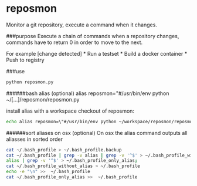 # reposmon
Monitor a git repository, execute a command when it changes.

###purpose
Execute a chain of commands when a repository changes, commands have to return 0 in order to move to the next.

For example
[change detected]
    * Run a testset
    * Build a docker container
    * Push to registry
    

###use
   
```bash
python reposmon.py 
```

######bash alias (optional)
alias reposmon="#/usr/bin/env python ~/[...]/reposmon/reposmon.py

install alias with a workspace checkout of reposmon:

```bash
echo alias reposmon=\"#/usr/bin/env python ~/workspace/reposmon/reposmon.py\" >> ~/.bash_profile
```

######sort aliases on osx (optional)
On osx the alias command outputs all aliasses in sorted order

```bash
cat ~/.bash_profile > ~/.bash_profile.backup
cat ~/.bash_profile | grep -v alias | grep -v '^$' > ~/.bash_profile_without_alias;
alias | grep -v '^$' > ~/.bash_profile_only_alias;
cat ~/.bash_profile_without_alias > ~/.bash_profile
echo -e "\n" >>  ~/.bash_profile
cat ~/.bash_profile_only_alias >>  ~/.bash_profile
```
